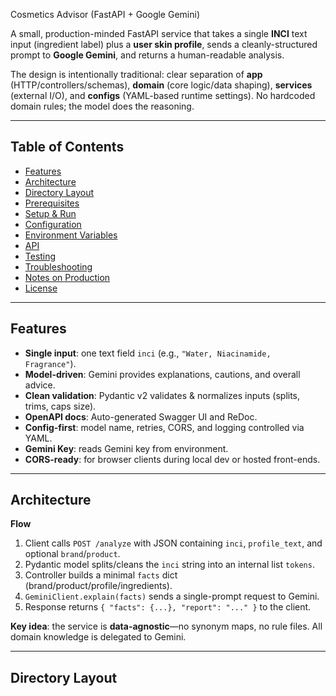 

Cosmetics Advisor (FastAPI + Google Gemini)

A small, production-minded FastAPI service that takes a single **INCI** text input (ingredient label) plus a **user skin profile**, sends a cleanly-structured prompt to **Google Gemini**, and returns a human-readable analysis.

The design is intentionally traditional: clear separation of **app** (HTTP/controllers/schemas), **domain** (core logic/data shaping), **services** (external I/O), and **configs** (YAML-based runtime settings). No hardcoded domain rules; the model does the reasoning.

---
## Table of Contents
- [Features](#features)
- [Architecture](#architecture)
- [Directory Layout](#directory-layout)
- [Prerequisites](#prerequisites)
- [Setup & Run](#setup--run)
- [Configuration](#configuration)
- [Environment Variables](#environment-variables)
- [API](#api)
- [Testing](#testing)
- [Troubleshooting](#troubleshooting)
- [Notes on Production](#notes-on-production)
- [License](#license)

---

## Features

- **Single input**: one text field `inci` (e.g., `"Water, Niacinamide, Fragrance"`).  
- **Model-driven**: Gemini provides explanations, cautions, and overall advice.  
- **Clean validation**: Pydantic v2 validates & normalizes inputs (splits, trims, caps size).  
- **OpenAPI docs**: Auto-generated Swagger UI and ReDoc.  
- **Config-first**: model name, retries, CORS, and logging controlled via YAML.  
- **Gemini Key**: reads Gemini key from environment.  
- **CORS-ready**: for browser clients during local dev or hosted front-ends.  

---

## Architecture

**Flow**  
1. Client calls `POST /analyze` with JSON containing `inci`, `profile_text`, and optional `brand`/`product`.  
2. Pydantic model splits/cleans the `inci` string into an internal list `tokens`.  
3. Controller builds a minimal `facts` dict (brand/product/profile/ingredients).  
4. `GeminiClient.explain(facts)` sends a single-prompt request to Gemini.  
5. Response returns `{ "facts": {...}, "report": "..." }` to the client.

**Key idea**: the service is **data-agnostic**—no synonym maps, no rule files. All domain knowledge is delegated to Gemini.

---

## Directory Layout

